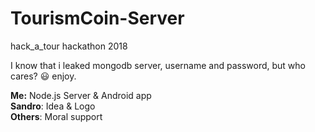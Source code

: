 # TourismCoin-Server
hack_a_tour hackathon 2018

I know that i leaked mongodb server, username and password, but who cares? :smiley: enjoy. 

**Me:** Node.js Server & Android app </br>
**Sandro**: Idea & Logo </br>
**Others**: Moral support </br>
